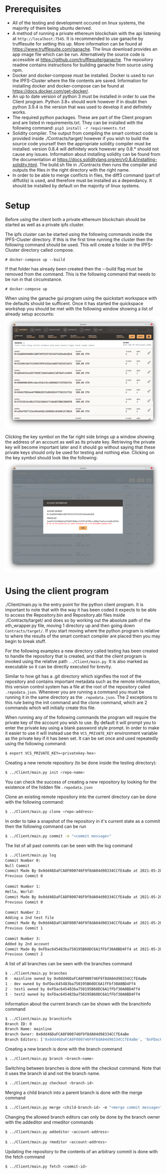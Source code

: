 # Prerequisites

+ All of the testing and development occured on linux systems, the majority of them being ubuntu derived.  
+ A method of running a private ethereum blockchain with the api listening at `http://localhost:7545`. It is recommended to use ganache by trufflesuite for setting this up. More information can be found at https://www.trufflesuite.com/ganache. The linux download provides an app image file which can be run. Alternatively the source code is accessible at https://github.com/trufflesuite/ganache. The repository readme contains instructions for building ganache from source using npm. 
+ Docker and docker-compose must be installed. Docker is used to run the IPFS-Cluster where the file contents are saved. Information for installing docker and docker-compose can be found at https://docs.docker.com/get-docker/.
+ An up to date version of python 3 must be installed in order to use the Client program. Python 3.8+ should work however if in doubt then python 3.9.4 is the version that was used to develop it and definitely works.
+ The required python packages. These are part of the Client program and are listed in requirements.txt. They can be installed with the following command: `pip3 install -r requirements.txt`
+ Solidity compiler. The output from compiling the smart contract code is provided inside ./Contracts/target/ however if you wish to build the source code yourself then the appropriate solidity compiler must be installed. version 0.8.4 will definitely work however any 0.8.* should not cause any issues. Information about installing solidity can be found from the documentation at https://docs.soliditylang.org/en/v0.8.4/installing-solidity.html. The build.sh file in ./Contracts then runs the compiler and outputs the files in the right directory with the right name.
+ In order to be able to merge conflicts in files, the diff3 command (part of diffutils) is used, and therefore must be installed as a dependancy. It should be installed by default on the majority of linux systems.

# Setup

Before using the client both a private ethereum blockchain should be started as well as a private ipfs cluster.

The ipfs cluster can be started using the following commands inside the IPFS-Cluster directory. If this is the first time running the cluster then the following command should be used. This will create a folder in the IPFS-Cluster directory called compose.  
```
# docker-compose up --build
```
If that folder has already been created then the --build flag must be removed from the command. This is the following command that needs to be run in that circumstance.
```
# docker-compose up
```

When using the ganache gui program using the quickstart workspace with the defaults should be sufficent. Once it has started the quickspace workshop you should be met with the following window showing a list of already setup accounts: ![Ganache Quickstart](GanacheQuickstart.png)

Clicking the key symbol on the far right side brings up a window showing the address of an account as well as its private key. Retrieving the private key will become important later and it should go without saying that these private keys should only be used for testing and nothing else. Clicking on the key symbol should look like the following: ![Ganache Private Key](GanachePrivateKey.png)

# Using the client program

./Client/main.py is the entry point for the python client program. It is important to note that with the way it has been coded it expects to be able to access the Repository.bin and Repository.abi files inside ./Contracts/target/ and does so by working out the absolute path of the eth_wrapper.py file, moving 1 directory up and then going down `Contracts/target/`. If you start moving where the python program is relative to where the results of the smart contract compiler are placed then you may begin to break stuff.

For the following examples a new directory called testing has been created to handle the repository that is created, and that the client program is invoked using the relative path `../Client/main.py`. It is also marked as executable so it can be directly executed for brevity.

Similar to how git has a .git directory which signifies the root of the repository and contains important metadata such as the remote information, this version control system has a file at the root of the repository called `.repodata.json`. Whenever you are running a command you must be running it in the same directory as the `.repodata.json`. The 2 exceptions to this rule being the init command and the clone command, which are 2 commands which will initially create this file.

When running any of the following commands the program will require the private key of the account you wish to use. By default it will prompt you to enter the private key using a blank password style prompt. In order to make it easier to use it will instead use the `VCS_PRIVATE_KEY` environment variable as the private key if it has been set. It can be set once and used repeatedly using the following command:
```bash
$ export VCS_PRIVATE_KEY=<privatekey-hex>
```

Creating a new remote repository (to be done inside the testing directory):
```bash
$ ../Client/main.py init <repo-name>
```

You can check the success of creating a new repository by looking for the existence of the hidden file `.repodata.json`

Clone an existing remote repository into the current directory can be done with the following command:
```bash
$ ../Client/main.py clone <repo-address>
```

In order to take a snapshot of the repository in it's current state as a commit then the following command can be run
```bash
$ ../Client/main.py commit -m "<commit message>"
```

The list of all past commits can be seen with the log command
```bash
$ ../Client/main.py log
Commit Number 0:
Null Commit
Commit Made By 0x0dd46DaFCA8F000746F9f8dA04d98334CCfE4aBe at 2021-05-20 21:43:56
Previous Commit 0

Commit Number 1:
Hello, World!
Commit Made By 0x0dd46DaFCA8F000746F9f8dA04d98334CCfE4aBe at 2021-05-20 21:44:20
Previous Commit 0

Commit Number 2:
Adding a 2nd test file
Commit Made By 0x0dd46DaFCA8F000746F9f8dA04d98334CCfE4aBe at 2021-05-20 21:47:31
Previous Commit 1

Commit Number 3:
Added by 2nd account
Commit Made By 0xFDac645483ba750195B60DC6A1fFbf30A0BD4Ff4 at 2021-05-20 21:53:17
Previous Commit 2
```

A list of all branches can be seen with the branches command
```bash
$ ../Client/main.py branches
0 - mainline owned by 0x0dd46DaFCA8F000746F9f8dA04d98334CCfE4aBe
1 - dev owned by 0xFDac645483ba750195B60DC6A1fFbf30A0BD4Ff4
2 - test1 owned by 0xFDac645483ba750195B60DC6A1fFbf30A0BD4Ff4
3 - test2 owned by 0xFDac645483ba750195B60DC6A1fFbf30A0BD4Ff4
```

Information about the current branch can be shown with the branchinfo command
```bash
$ ../Client/main.py branchinfo
Branch ID: 0
Branch Name: mainline
Branch Owner: 0x0dd46DaFCA8F000746F9f8dA04d98334CCfE4aBe
Branch Editors: ['0x0dd46DaFCA8F000746F9f8dA04d98334CCfE4aBe', '0xFDac645483ba750195B60DC6A1fFbf30A0BD4Ff4']
```

Creating a new branch is done with the branch command
```bash
$ ../Client/main.py branch <branch-name>
```

Switching between branches is done with the checkout command. Note that it uses the branch id and not the branch name.
```bash
$ ../Client/main.py checkout <branch-id>
```

Merging a child branch into a parent branch is done with the merge command
```bash
$ ../Client/main.py merge <child-branch-id> -m "<merge commit message>"
```

Changing the allowed branch editors can only be done by the branch owner with the addeditor and rmeditor commands
```bash
$ ../Client/main.py addeditor <account-address>

$ ../Client/main.py rmeditor <account-address>
```

Updating the repository to the contents of an arbitrary commit is done with the fetch command
```bash
$ ../Client/main.py fetch <commit-id>
```